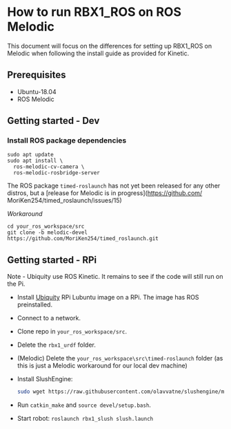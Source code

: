 # How to run RBX1_ROS on ROS Melodic

This document will focus on the differences for setting up RBX1_ROS on Melodic when following the install guide as provided for Kinetic.

## Prerequisites

- Ubuntu-18.04
- ROS Melodic

## Getting started - Dev

### Install ROS package dependencies

```
sudo apt update
sudo apt install \
  ros-melodic-cv-camera \
  ros-melodic-rosbridge-server
```
The ROS package `timed-roslaunch` has not yet been released for any other distros, but a [release for Melodic is in progress](https://github.com/
MoriKen254/timed_roslaunch/issues/15)  

_Workaround_  
```
cd your_ros_workspace/src
git clone -b melodic-devel https://github.com/MoriKen254/timed_roslaunch.git
```

## Getting started - RPi

Note - Ubiquity use ROS Kinetic. It remains to see if the code will still run on the Pi.

* Install [Ubiquity](https://downloads.ubiquityrobotics.com) RPi Lubuntu image on a RPi. The image has ROS preinstalled.
* Connect to a network.
* Clone repo in `your_ros_workspace/src`.
* Delete the `rbx1_urdf` folder.
* (Melodic) Delete the `your_ros_workspace\src\timed-roslaunch` folder (as this is just a Melodic workaround for our local dev machine)
* Install SlushEngine:
  ```sh
  sudo wget https://raw.githubusercontent.com/olavvatne/slushengine/master/install.pl -O - | perl
  ```

* Run `catkin_make` and `source devel/setup.bash`.
* Start robot: `roslaunch rbx1_slush slush.launch`